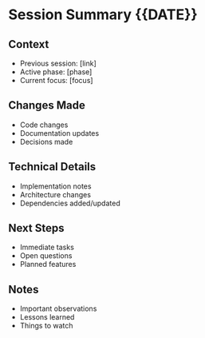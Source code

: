 # Session Summary {{DATE}}

## Context
- Previous session: [link]
- Active phase: [phase]
- Current focus: [focus]

## Changes Made
- Code changes
- Documentation updates
- Decisions made

## Technical Details
- Implementation notes
- Architecture changes
- Dependencies added/updated

## Next Steps
- Immediate tasks
- Open questions
- Planned features

## Notes
- Important observations
- Lessons learned
- Things to watch
